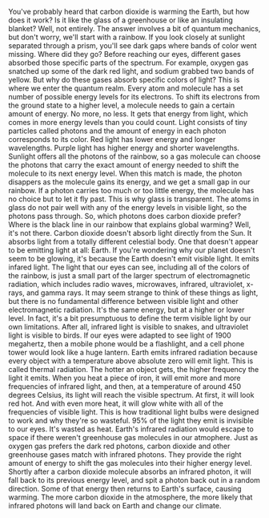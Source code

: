 You've probably heard that carbon dioxide is warming the Earth, but how does it work? Is it like the glass of a greenhouse or like an insulating blanket? Well, not entirely. The answer involves a bit of quantum mechanics, but don't worry, we'll start with a rainbow. If you look closely at sunlight separated through a prism, you'll see dark gaps where bands of color went missing. Where did they go? Before reaching our eyes, different gases absorbed those specific parts of the spectrum. For example, oxygen gas snatched up some of the dark red light, and sodium grabbed two bands of yellow. But why do these gases absorb specific colors of light? This is where we enter the quantum realm. Every atom and molecule has a set number of possible energy levels for its electrons. To shift its electrons from the ground state to a higher level, a molecule needs to gain a certain amount of energy. No more, no less. It gets that energy from light, which comes in more energy levels than you could count. Light consists of tiny particles called photons and the amount of energy in each photon corresponds to its color. Red light has lower energy and longer wavelengths. Purple light has higher energy and shorter wavelengths. Sunlight offers all the photons of the rainbow, so a gas molecule can choose the photons that carry the exact amount of energy needed to shift the molecule to its next energy level. When this match is made, the photon disappers as the molecule gains its energy, and we get a small gap in our rainbow. If a photon carries too much or too little energy, the molecule has no choice but to let it fly past. This is why glass is transparent. The atoms in glass do not pair well with any of the energy levels in visible light, so the photons pass through. So, which photons does carbon dioxide prefer? Where is the black line in our rainbow that explains global warming? Well, it's not there. Carbon dioxide doesn't absorb light directly from the Sun. It absorbs light from a totally different celestial body. One that doesn't appear to be emitting light at all: Earth. If you're wondering why our planet doesn't seem to be glowing, it's because the Earth doesn't emit visible light. It emits infared light. The light that our eyes can see, including all of the colors of the rainbow, is just a small part of the larger spectrum of electromagnetic radiation, which includes radio waves, microwaves, infrared, ultraviolet, x-rays, and gamma rays. It may seem strange to think of these things as light, but there is no fundamental difference between visible light and other electromagnetic radiation. It's the same energy, but at a higher or lower level. In fact, it's a bit presumptuous to define the term visible light by our own limitations. After all, infrared light is visible to snakes, and ultraviolet light is visible to birds. If our eyes were adapted to see light of 1900 megahertz, then a mobile phone would be a flashlight, and a cell phone tower would look like a huge lantern. Earth emits infrared radiation because every object with a temperature above absolute zero will emit light. This is called thermal radiation. The hotter an object gets, the higher frequency the light it emits. When you heat a piece of iron, it will emit more and more frequencies of infrared light, and then, at a temperature of around 450 degrees Celsius, its light will reach the visible spectrum. At first, it will look red hot. And with even more heat, it will glow white with all of the frequencies of visible light. This is how traditional light bulbs were designed to work and why they're so wasteful. 95% of the light they emit is invisible to our eyes. It's wasted as heat. Earth's infrared radiation would escape to space if there weren't greenhouse gas molecules in our atmophere. Just as oxygen gas prefers the dark red photons, carbon dioxide and other greenhouse gases match with infrared photons. They provide the right amount of energy to shift the gas molecules into their higher energy level. Shortly after a carbon dioxide molecule absorbs an infrared photon, it will fall back to its previous energy level, and spit a photon back out in a random direction. Some of that energy then returns to Earth's surface, causing warming. The more carbon dioxide in the atmosphere, the more likely that infrared photons will land back on Earth and change our climate. 